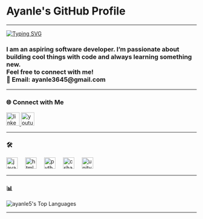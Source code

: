<h1 align="left">Ayanle's GitHub Profile</h1>

---

<a href="https://git.io/typing-svg">
  <img src="https://readme-typing-svg.demolab.com?font=Fira+Code&pause=500&color=000000&background=FFFFFF&center=true&vCenter=true&multiline=true&random=true&width=435&height=75&lines=Hi%2C+I'm+Ayanle.+%F0%9F%91%8B;Welcome+to+my+github+profile!" alt="Typing SVG" />
</a>

<h3 align="left">
  I am an aspiring software developer. I’m passionate about building cool things with code and always learning something new.<br>
  Feel free to connect with me!<br>
  📧 Email: ayanle3645@gmail.com</a>

</h3>

---

### 🌐 Connect with Me

<div align="left">
  <a href="https://www.linkedin.com/in/ayanle-ali-b08987265/" target="_blank">
    <img src="https://img.shields.io/static/v1?message=LinkedIn&logo=linkedin&label=&color=0077B5&logoColor=white&labelColor=&style=for-the-badge" height="35" alt="linkedin logo"  />
  </a>
  <a href="https://www.youtube.com/@Ayanle05" target="_blank">
    <img src="https://img.shields.io/static/v1?message=Youtube&logo=youtube&label=&color=FF0000&logoColor=white&labelColor=&style=for-the-badge" height="35" alt="youtube logo"  />
  </a>
</div>

---

### 🛠️ 

<div align="left">
  <img src="https://cdn.jsdelivr.net/gh/devicons/devicon/icons/javascript/javascript-original.svg" height="30" alt="javascript logo" />
  <img width="12" />
  <img src="https://cdn.jsdelivr.net/gh/devicons/devicon/icons/html5/html5-original.svg" height="30" alt="html5 logo" />
  <img width="12" />
  <img src="https://cdn.jsdelivr.net/gh/devicons/devicon/icons/python/python-original.svg" height="30" alt="python logo" />
  <img width="12" />
  <img src="https://cdn.jsdelivr.net/gh/devicons/devicon/icons/csharp/csharp-original.svg" height="30" alt="csharp logo" />
  <img width="12" />
  <img src="https://cdn.jsdelivr.net/gh/devicons/devicon/icons/unity/unity-original.svg" height="30" alt="unity logo" />
</div>

---

### 📊 

![ayanle5's Top Languages](https://github-readme-stats.vercel.app/api/top-langs/?username=ayanle5&theme=highcontrast&show_icons=true&hide_border=false&layout=compact)

---
